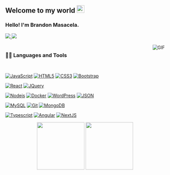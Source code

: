 ## Welcome to my world <img src="https://github.com/TheDudeThatCode/TheDudeThatCode/blob/master/Assets/Earth.gif" width="24px">

### Hello! I'm Brandon Masacela.

<a target="_blank" href="https://www.linkedin.com/in/brandon-masacela-a1415b220/">
  <img src="https://img.shields.io/badge/-LinkedIn-0077B5?style=for-the-badge&logo=Linkedin&logoColor=white" />
</a>

<a target="_blank" href="masacelabrandon@gmail.com">
  <img src="https://img.shields.io/badge/-Gmail-D14836?style=for-the-badge&logo=Gmail&logoColor=white" />
</a>

<br />
<br />

  <img align="right" alt="GIF" src="https://media.giphy.com/media/836HiJc7pgzy8iNXCn/giphy.gif" />
  
### 👨‍💻 Languages and Tools

<br />

[![JavaScript](https://img.shields.io/badge/-JavaScript-black?style=flat&logo=javascript&link=https://github.com/BrandonMasacela)](https://github.com/BRdhanani) 
[![HTML5](https://img.shields.io/badge/-HTML5-E34F26?style=flat&logo=html5&logoColor=white&link=https://github.com/BrandonMasacela)](https://github.com/BRdhanani) 
[![CSS3](https://img.shields.io/badge/-CSS3-1572B6?style=flat&logo=css3&link=https://github.com/BRdhanani)](https://github.com/BrandonMasacela) 
[![Bootstrap](https://img.shields.io/badge/-Bootstrap-563D7C?style=flat&logo=bootstrap&link=https://github.com/BRdhanani)](https://github.com/BrandonMasacela) 

[![React](https://img.shields.io/badge/-React-black?style=flat&logo=react&link=https://github.com/BRdhanani)](https://github.com/BrandonMasacela) 
[![JQuery](https://img.shields.io/badge/-JQuery-blue?style=flat&logo=jquery&link=https://github.com/BRdhanani)](https://github.com/BrandonMasacela) 

[![Nodejs](https://img.shields.io/badge/-Nodejs-green?style=flat&logo=Node.js&link=https://github.com/BRdhanani)](https://github.com/BrandonMasacela) 
[![Docker](https://img.shields.io/badge/-Docker-black?style=flat&logo=docker&link=https://github.com/BRdhanani)](https://github.com/BrandonMasacela) 
[![WordPress](https://img.shields.io/badge/-WordPress-blue?style=flat&logo=wordpress&link=https://github.com/BRdhanani)](https://github.com/BrandonMasacela) 
[![JSON](https://img.shields.io/badge/-json-02569B?style=flat&logo=json&link=https://github.com/BRdhanani)](https://github.com/BrandonMasacela)

[![MySQL](https://img.shields.io/badge/-MySQL-black?style=flat&logo=mysql&link=https://github.com/BRdhanani)](https://github.com/BrandonMasacela)
[![Git](https://img.shields.io/badge/-Git-black?style=flat&logo=git&link=https://github.com/BRdhanani)](https://github.com/BrandonMasacela) 
[![MongoDB](https://img.shields.io/badge/-MongoDB-FCA121?style=flat&logo=mongodb&link=https://github.com/BRdhanani)](https://gitlab.com/BrandonMasacela) 

[![Typescript](https://img.shields.io/badge/-TypeScript-white?style=flat&logo=typescript&link=https://github.com/BRdhanani)](https://github.com/BrandonMasacela)
[![Angular](https://img.shields.io/badge/-Angular-red?style=flat&logo=angular&link=https://github.com/BRdhanani)](https://github.com/BrandonMasacela) 
[![NextJS](https://img.shields.io/badge/-NextJS-black?style=flat&logo=nextjs&link=https://github.com/BRdhanani)](https://github.com/BrandonMasacela)

<p align= "center">
  <img height= "150" src="https://github-readme-stats.vercel.app/api?username=BrandonMasacela&theme=react&show_icons=true&include_all_commits=true" />
  <img height= "150" src="https://github-readme-stats.vercel.app/api/top-langs/?username=BrandonMasacela&theme=react&layout=compact" />
</p>
